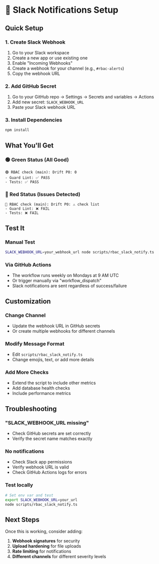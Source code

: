 # 🚨 Slack Notifications Setup

## Quick Setup

### 1. Create Slack Webhook
1. Go to your Slack workspace
2. Create a new app or use existing one
3. Enable "Incoming Webhooks"
4. Create a webhook for your channel (e.g., `#rbac-alerts`)
5. Copy the webhook URL

### 2. Add GitHub Secret
1. Go to your GitHub repo → Settings → Secrets and variables → Actions
2. Add new secret: `SLACK_WEBHOOK_URL`
3. Paste your Slack webhook URL

### 3. Install Dependencies
```bash
npm install
```

## What You'll Get

### 🟢 Green Status (All Good)
```
🟢 RBAC check (main): Drift P0: 0
- Guard Lint: ✅ PASS
- Tests: ✅ PASS
```

### 🔴 Red Status (Issues Detected)
```
🔴 RBAC check (main): Drift P0: ⚠️ check list
- Guard Lint: ❌ FAIL
- Tests: ❌ FAIL
```

## Test It

### Manual Test
```bash
SLACK_WEBHOOK_URL=your_webhook_url node scripts/rbac_slack_notify.ts
```

### Via GitHub Actions
- The workflow runs weekly on Mondays at 9 AM UTC
- Or trigger manually via "workflow_dispatch"
- Slack notifications are sent regardless of success/failure

## Customization

### Change Channel
- Update the webhook URL in GitHub secrets
- Or create multiple webhooks for different channels

### Modify Message Format
- Edit `scripts/rbac_slack_notify.ts`
- Change emojis, text, or add more details

### Add More Checks
- Extend the script to include other metrics
- Add database health checks
- Include performance metrics

## Troubleshooting

### "SLACK_WEBHOOK_URL missing"
- Check GitHub secrets are set correctly
- Verify the secret name matches exactly

### No notifications
- Check Slack app permissions
- Verify webhook URL is valid
- Check GitHub Actions logs for errors

### Test locally
```bash
# Set env var and test
export SLACK_WEBHOOK_URL=your_url
node scripts/rbac_slack_notify.ts
```

## Next Steps

Once this is working, consider adding:
1. **Webhook signatures** for security
2. **Upload hardening** for file uploads
3. **Rate limiting** for notifications
4. **Different channels** for different severity levels
